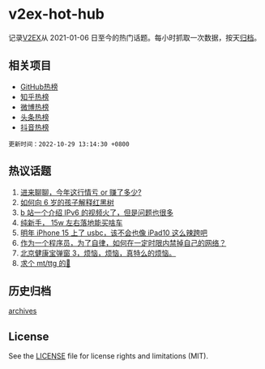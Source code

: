 # v2ex-hot-hub

 记录[V2EX](https://www.v2ex.com/)从 2021-01-06 日至今的热门话题。每小时抓取一次数据，按天[归档](archives)。
 
 ## 相关项目

- [GitHub热榜](https://github.com/lonnyzhang423/github-hot-hub)
- [知乎热榜](https://github.com/lonnyzhang423/zhihu-hot-hub)
- [微博热榜](https://github.com/lonnyzhang423/weibo-hot-hub)
- [头条热榜](https://github.com/lonnyzhang423/toutiao-hot-hub)
- [抖音热榜](https://github.com/lonnyzhang423/douyin-hot-hub)


 `更新时间：2022-10-29 13:14:30 +0800`

## 热议话题

1. [进来聊聊，今年这行情亏 or 赚了多少?](https://www.v2ex.com/t/890671)
1. [如何向 6 岁的孩子解释红黑树](https://www.v2ex.com/t/890715)
1. [b 站一个介绍 IPv6 的视频火了，但是问题也很多](https://www.v2ex.com/t/890731)
1. [纯新手， 15w 左右落地能买啥车](https://www.v2ex.com/t/890720)
1. [明年 iPhone 15 上了 usbc，该不会也像 iPad10 这么辣跨吧](https://www.v2ex.com/t/890697)
1. [作为一个程序员，为了自律，如何在一定时限内禁掉自己的网络？](https://www.v2ex.com/t/890699)
1. [北京健康宝弹窗 3，烦恼，烦恼，真特么的烦恼。](https://www.v2ex.com/t/890700)
1. [求个 mt/ttg 的💊](https://www.v2ex.com/t/890868)

## 历史归档

[archives](archives)

## License

See the [LICENSE](LICENSE) file for license rights and limitations (MIT).
